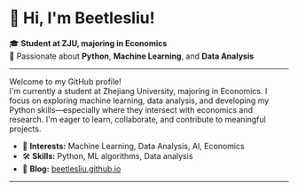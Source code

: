 # 👋 Hi, I'm Beetlesliu!

🎓 **Student at ZJU, majoring in Economics**  
🐍 Passionate about **Python**, **Machine Learning**, and **Data Analysis**

---

Welcome to my GitHub profile!  
I'm currently a student at Zhejiang University, majoring in Economics. I focus on exploring machine learning, data analysis, and developing my Python skills—especially where they intersect with economics and research. I'm eager to learn, collaborate, and contribute to meaningful projects.

- 🔬 **Interests:** Machine Learning, Data Analysis, AI, Economics
- 🛠️ **Skills:** Python, ML algorithms, Data analysis
- 📝 **Blog:** [beetlesliu.github.io](https://beetlesliu.github.io)

---
